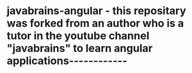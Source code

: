 # javabrains-angular -  this repositary was forked from an author who is a tutor in the youtube channel "javabrains" to learn angular applications------------
